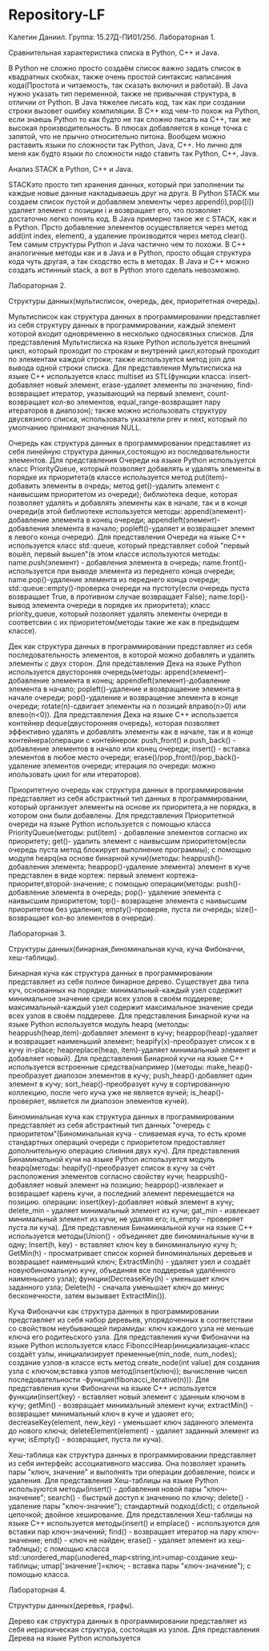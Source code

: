 # Repository-LF
Калетин Даниил. Группа: 15.27Д-ПИ01/25б.
Лабораторная 1.

Сравнительная характеристика списка в Python, C++ и Java.

В Python не сложно просто создаём список важно задать список в квадратных скобках, также очень простой синтаксис написания кода(Простота и читаемость, так сказать включил и работай). В Java нужно указать тип переменной, также не привычная структура, в отличии от Python. В Java тяжелее писать код, так как при создании строки вызовет ошибку компиляции. В C++ код чем-то похож на Python, если знаешь Python то как будто не так сложно писать на C++, так же высокая производительность. В плюсах добавляется в конце точка с запятой, что не прычно относительно питона. Вообщем можно раставить языки по сложности так Python, Java, C++. Но лично для меня как будто языки по сложности надо ставить так Python, C++, Java.

Анализ STACK в Python, C++ и Java.

STACKэто просто тип хранения данных, который при заполнении ты каждые новые данные накладываешь друг на друга.
В Python STACK мы создаем список пустой и добавляем элементы через append(i),pop([i]) удаляет элемент с позиции i и возвращает его, что позволяет достаточно легко понять код. В Java примерно такое же с STACK, как и в Python. Прсто добавление элементов осуществляется через метод add(int index, element), а удаление производится через метод clear(). Тем самым структуры Python и Java частично чем то похожи. В C++ аналогичные методы как и в Java и в Python, просто общая структура кода чуть другая, а так сходство есть в методах. В Java и C++ можно создать истинный stack, а вот в Python этого сделать невозможно.

Лабораторная 2.

Структуры данных(мультисписок, очередь, дек, приоритетная очередь).

Мультисписок как структура данных в программировании представляет из себя структуру данных в программировании, каждый элемент которой входит одновременно в несколько односвязных списков. Для представления Мультисписка на языке Python используется внешний цикл, который проходит по строкам и внутрений цикл,который проходит по элементам каждой строки; также используется метод join для вывода одной строки списка. Для представления Мультисписка на языке C++ используется класс multiset из STL(функции класса: insert-добавляет новый элемент, erase-удаляет элементы по значению, find-возвращает итератор, указывающий на первый элемент, count-возвращает кол-во элементов, equal_range-возвращает пару итераторов в диапозон); также можно использовать структуру двусвязного списка, использовать указатели prev и next, который по умолчанию принмают значения NULL.

Очередь как структура данных в программировании представляет из себя линейную структура данных,состоящую из последовательности элементов. Для представления Очереди на языке Python используется класс PriorityQueue, который позволяет добавлять и удалять элементы в порядке их приоритета(в классе используется метод put(item)- добавить элементы в очредь; метод get()-удалить элемент с наивысшим приоритетом из очереди); библиотека deque, которая позволяет удалять и добавлять элементы как в начале, так и в конце очереди(в этой библиотеке используется методы: append(элемент)-добавление элемента в конец очереди; appendleft(элемент)-добавления элемента в начало; popleft()-удаляет и возвращает элемнт в левого конца очереди). Для представления Очереди на языке C++ используется класс std::queue, который представляет собой "первый вошёл, первый вышел"(в этом классе используются методы: name.push(элемент) - добавления элемента в очередь; name.front()-используется при выводе элемента из переднего конца очереди; name.pop()-удаление элемента из переднего конца очереди; std::queue::empty()-проверка очереди на пустоту(если очередь пуста возвращает True, в противном случае возвращает False); name.top()-вывод элемента очереди в порядке их приоритета); класс priority_queue, который позволяет удалять элементы очереди в соответсвии с их приоритетом(методы такие же как в предыдщем классе).

Дек как структура данных в программировании представляет из себя последовательность элементов, в которой можно добавлять и удалять элементы с двух сторон. Для представления Дека на языке Python используется двустороняя очередь(методы: append(элемент)-добавление элемента в конец; appendleft(элемент)-добавление элемента в начало; popleft()-удаление и возвращаение элемента в начале очереди; pop()-удаление и возвращение элемента в конце очереди; rotate(n)-сдвигает элементы на n позиций вправо(n>0) или влево(n<0)). Для представления Дека на языке C++ использается контейнер deque(двусторонняя очередь), которая позволяет эффективно удалять и добавлять элементы как в начале, так и в конце контейнера(операции с контейнером: push_front() и push_back() - добавление элементов в начало или конец очереди; insert() - вставка элементов в любое место очереди; erase()/pop_front()/pop_back()- удаление элементов очереди; итерация по очереди: можно ипользовать цкил for или итераторов).

Приоритетную очередь как структура данных в программировании представляет из себя абстрактный тип данных в программировании, который организует элементы на основе их приоритета,а не порядка, в котором они были добавлены. Для представления Приоритетной очереди на языке Python используется с помощью класса PriorityQueue(методы: put(item) - добавление элементов согласно их приоритету; get()- удалить элемент с наивысшим приоритетом(если очередь пуста метод блокирует выполнение программы); с помощью модуля heapq(на основе бинарной кучи)(методы: heappush()-добавления элемента; heappop()-удаление элемента) элемент в куче представлен в виде кортеж: первый элемент кортежа-приоритет,второй-значение; с помощью операции(методы: push()-добавление элемента в очередь; pop()- удаление элемента с наивысшим приоритетом; top()- возвращене элемента с наивысшим приоритетом без удаления; empty()-проверяе, пуста ли очередь; size()-возвращает кол-во элементов в очереди).

Лабораторная 3.

Структуры данных(бинарная_биноминальная куча, куча Фибоначчи, хеш-таблицы).

Бинарная куча как структура данных в программировании представляет из себя полное бинарное дерево. Существует два типа куч, основанных на порядке: минимальный-каждый узел содержит минимальное значение среди всех узлов в своём поддереве; максимальный-каждый узел содержит максимальное значение среди всех узлов в своём поддереве. Для представления Бинарной кучи на языке Python используется модуль heapq (метолды: heappush(heap,item)-добавляет элемент в кучу; heappop(heap)-удаляет и возвращает наименьший элемент; heapify(x)-преобразует список x в кучу in-place; heapreplace(heap, item)-удаляет минимальный элемент и добавляет новый). Для представления Бинарной кучи на языке C++ используется встроенные средства(например <algorithm>)(методы: make_heap()-преобразует диапозон элементов в кучу; push_heap()-добавляет один элемент в кучу; sort_heap()-преобразует кучу в сортированную коллекцию, после чего куча уже не является вучей; is_heap()-проверяет, является ли диапозон элементов кучей).

Биноминальная куча как структура данных в программировании представляет из себя абстрактный тип данных "очередь с приоритетом"(Биноминальная куча - сливаемая куча, то есть кроме стандартных операций очереди с приоритетом предоставляет дополнительную операцию слияния двух куч). Для представления Бинаминальной кучи на языке Python используется модуль heapq(методы: heapify()-преобразует список в кучу за счёт расположения элементов согласно свойству кучи; heappush()-добавляет новый элемент на позицию; heappop()-извлекает и возвращает карень кучи, а последний элемент перемещается на позицию. операции: insert(key)-добавляет новый элемент в кучу; delete_min - удаляет минимальный элемент из кучи; gat_min - извлекает минимальный элемент из кучи, не удаляя его; is_empty - проверяет пуста ли куча). Для представления Бинаминальной кучи на языке C++ используется методы(Union() - объединяет две биноминальные кучи в одну; Insert(h, key) - вставляет ключ key в биноминальную кучу h; GetMin(h) - просматривает список корней биноминальных деревьев и возвращает наименьший ключ; ExtractMin(h) - удаляет узел и создаёт новуюбиномальную кучу, объединяя все поддеревья удалённого наименьшего узла); функции(DecreaseKey(h) - уменьшает ключ заданного узла; Delete(h) - сначала уменьшает ключ до минус бесконечности, затем вызывает ExtractMin()).

Куча Фибоначчи как структура данных в программировании представляет из себя набор деревьев, упорядоченных в соответствии со свойством неубывающей пирамиды: ключ каждого узла не меньше ключа его родитеьского узла. Для представления кучи Фибоначчи на языке Python используется класс FiboncciHeap(инициализация-класс создаёт узлы, инициализирует пременные(min_node, num_nodes); создание узлов-в классе есть метод create_node(int value) для создания узла с ключом;вставка узлов метод(insert(ключ)); вычисление чисел последовательности -функция(fibonacci_iterative(n))). Для представления кучи Фибоначчи на языке C++ используется функции(insert(key) - вставляет новый элемент с зданным ключом в кучу; getMin() - возвращает минимальный элемент кучи; extractMin() - возвращает минимальный ключ в куче и удаояет его; decreaseKey(element, new_key) - уменьшает ключ заданного элемента до нового ключа; deleteElement(element) - удаляет заданный элемент из кучи; isEmpty() - возвращает, пуста ли куча).

Хеш-таблица как структура данных в программировании представляет из себя интерфейс ассоциативного массива. Она позволяет хранить пары "ключ, значение"  и выполнять три операции добавление, поиск и удаления. Для представления Хеш-таблицы на языке Python используются методы(insert() - добавления новой пары "ключ-значение"; search() - быстрый доступ к значению по ключу; delete() - удаление пары "ключ-значние"); стандартный подход(dict); с отдельной цепочкой; двойное хеширование. Для представления Хеш-таблицы на языке C++ используется методы(insert() и emplace() - используются для вставки пар ключ-значений; find() - возвращает итератор на пару ключ-значение; end() -  ключ не найден; erase() - удаляет элемент из хеш-таблицы); с помощью класса std::unordered_map(unodered_map<string,int>umap-создание хеш-таблицы; umap['значение']=ключ; - вставка пары "ключ-значение"); с помощью класса.

Лабораторная 4.

Структуры данных(деревья, графы).

Дерево как структура данных в программировании представляет из себя иерархическая структура, состоящая из узлов. Для представления Дерева на языке Python используется 
